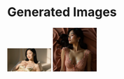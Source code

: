 # Generated Images



<img src="2025_10_04_01.webp" width="100"/> <img src="2025_10_04_02.webp" width="100"/>